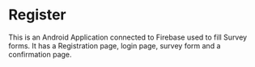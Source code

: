 # Register
This is an Android Application connected to Firebase used to fill Survey forms. 
It has a Registration page, login page, survey form and a confirmation page.

